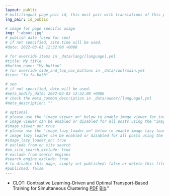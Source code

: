 ```yaml
---
layout: public
# multilingual page pair id, this must pair with translations of this page. (This name must be unique)
lng_pair: id_public

# image for page specific usage
img: ":about.jpg"
# publish date (used for seo)
# if not specified, site.time will be used.
#date: 2022-03-03 12:32:00 +0000

# for override items in _data/lang/[language].yml
#title: My title
#button_name: "My button"
# for override side_and_top_nav_buttons in _data/conf/main.yml
#icon: "fa fa-bath"

# seo
# if not specified, date will be used.
#meta_modify_date: 2022-03-03 12:32:00 +0000
# check the meta_common_description in _data/owner/[language].yml
#meta_description: ""

# optional
# please use the "image_viewer_on" below to enable image viewer for individual pages or posts (_posts/ or [language]/_posts folders).
# image viewer can be enabled or disabled for all posts using the "image_viewer_posts: true" setting in _data/conf/main.yml.
#image_viewer_on: true
# please use the "image_lazy_loader_on" below to enable image lazy loader for individual pages or posts (_posts/ or [language]/_posts folders).
# image lazy loader can be enabled or disabled for all posts using the "image_lazy_loader_posts: true" setting in _data/conf/main.yml.
#image_lazy_loader_on: true
# exclude from on site search
#on_site_search_exclude: true
# exclude from search engines
#search_engine_exclude: true
# to disable this page, simply set published: false or delete this file
#published: false
---
```





+ CLOT: Contrastive Learning-Driven and Optimal Transport-Based Training for Simultaneous Clustering [PDF](https://ieeexplore.ieee.org/abstract/document/10222290?casa_token=Met0VaGfoIYAAAAA:xY82a-jPcBxDLrcTTiYTRoJVmPxIUa39m5RsHsmbK0feudojmEhhik5mx2Re1bwoo4QFIvvxhA) [Bib](https://scholar.googleusercontent.com/scholar.bib?q=info:vk0iOPp4CrwJ:scholar.google.com/&output=citation&scisdr=ClHSueucEOmluhznBgU:AFWwaeYAAAAAZYzhHgUAGM6wuLqYt9zhQLIvyG0&scisig=AFWwaeYAAAAAZYzhHuWdZynoxbM02p5AUJ-VfdA&scisf=4&ct=citation&cd=-1&hl=en)." 


